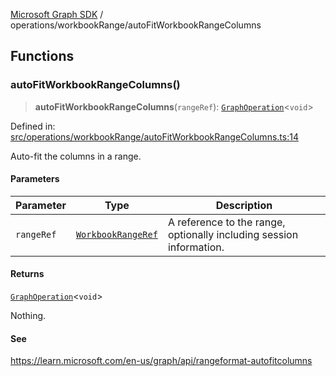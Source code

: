 [Microsoft Graph SDK](../../README.md) / operations/workbookRange/autoFitWorkbookRangeColumns

## Functions

### autoFitWorkbookRangeColumns()

> **autoFitWorkbookRangeColumns**(`rangeRef`): [`GraphOperation`](../../GraphOperation.md#graphoperation)\<`void`\>

Defined in: [src/operations/workbookRange/autoFitWorkbookRangeColumns.ts:14](https://github.com/Future-Secure-AI/microsoft-graph/blob/main/src/operations/workbookRange/autoFitWorkbookRangeColumns.ts#L14)

Auto-fit the columns in a range.

#### Parameters

| Parameter | Type | Description |
| ------ | ------ | ------ |
| `rangeRef` | [`WorkbookRangeRef`](../../WorkbookRangeRef.md#workbookrangeref) | A reference to the range, optionally including session information. |

#### Returns

[`GraphOperation`](../../GraphOperation.md#graphoperation)\<`void`\>

Nothing.

#### See

https://learn.microsoft.com/en-us/graph/api/rangeformat-autofitcolumns
